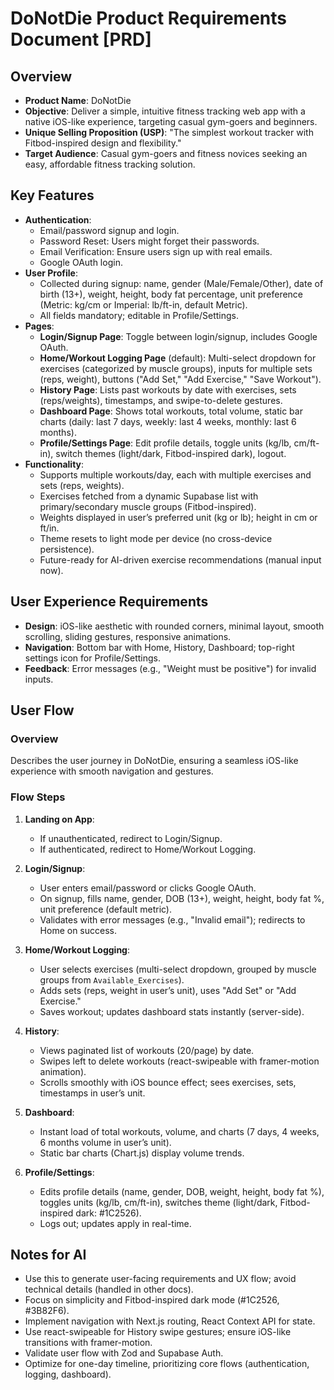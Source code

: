 # DoNotDie Product Requirements Document [PRD]

## Overview

- **Product Name**: DoNotDie
- **Objective**: Deliver a simple, intuitive fitness tracking web app with a native iOS-like experience, targeting casual gym-goers and beginners.
- **Unique Selling Proposition (USP)**: "The simplest workout tracker with Fitbod-inspired design and flexibility."
- **Target Audience**: Casual gym-goers and fitness novices seeking an easy, affordable fitness tracking solution.

## Key Features

- **Authentication**:
  - Email/password signup and login.
  - Password Reset: Users might forget their passwords.
  - Email Verification: Ensure users sign up with real emails.
  - Google OAuth login.
- **User Profile**:
  - Collected during signup: name, gender (Male/Female/Other), date of birth (13+), weight, height, body fat percentage, unit preference (Metric: kg/cm or Imperial: lb/ft-in, default Metric).
  - All fields mandatory; editable in Profile/Settings.
- **Pages**:
  - **Login/Signup Page**: Toggle between login/signup, includes Google OAuth.
  - **Home/Workout Logging Page** (default): Multi-select dropdown for exercises (categorized by muscle groups), inputs for multiple sets (reps, weight), buttons ("Add Set," "Add Exercise," "Save Workout").
  - **History Page**: Lists past workouts by date with exercises, sets (reps/weights), timestamps, and swipe-to-delete gestures.
  - **Dashboard Page**: Shows total workouts, total volume, static bar charts (daily: last 7 days, weekly: last 4 weeks, monthly: last 6 months).
  - **Profile/Settings Page**: Edit profile details, toggle units (kg/lb, cm/ft-in), switch themes (light/dark, Fitbod-inspired dark), logout.
- **Functionality**:
  - Supports multiple workouts/day, each with multiple exercises and sets (reps, weights).
  - Exercises fetched from a dynamic Supabase list with primary/secondary muscle groups (Fitbod-inspired).
  - Weights displayed in user’s preferred unit (kg or lb); height in cm or ft/in.
  - Theme resets to light mode per device (no cross-device persistence).
  - Future-ready for AI-driven exercise recommendations (manual input now).

## User Experience Requirements

- **Design**: iOS-like aesthetic with rounded corners, minimal layout, smooth scrolling, sliding gestures, responsive animations.
- **Navigation**: Bottom bar with Home, History, Dashboard; top-right settings icon for Profile/Settings.
- **Feedback**: Error messages (e.g., "Weight must be positive") for invalid inputs.

## User Flow

### Overview

Describes the user journey in DoNotDie, ensuring a seamless iOS-like experience with smooth navigation and gestures.

### Flow Steps

1. **Landing on App**:

   - If unauthenticated, redirect to Login/Signup.
   - If authenticated, redirect to Home/Workout Logging.

2. **Login/Signup**:

   - User enters email/password or clicks Google OAuth.
   - On signup, fills name, gender, DOB (13+), weight, height, body fat %, unit preference (default metric).
   - Validates with error messages (e.g., "Invalid email"); redirects to Home on success.

3. **Home/Workout Logging**:

   - User selects exercises (multi-select dropdown, grouped by muscle groups from `Available_Exercises`).
   - Adds sets (reps, weight in user’s unit), uses "Add Set" or "Add Exercise."
   - Saves workout; updates dashboard stats instantly (server-side).

4. **History**:

   - Views paginated list of workouts (20/page) by date.
   - Swipes left to delete workouts (react-swipeable with framer-motion animation).
   - Scrolls smoothly with iOS bounce effect; sees exercises, sets, timestamps in user’s unit.

5. **Dashboard**:

   - Instant load of total workouts, volume, and charts (7 days, 4 weeks, 6 months volume in user’s unit).
   - Static bar charts (Chart.js) display volume trends.

6. **Profile/Settings**:
   - Edits profile details (name, gender, DOB, weight, height, body fat %), toggles units (kg/lb, cm/ft-in), switches theme (light/dark, Fitbod-inspired dark: #1C2526).
   - Logs out; updates apply in real-time.

## Notes for AI

- Use this to generate user-facing requirements and UX flow; avoid technical details (handled in other docs).
- Focus on simplicity and Fitbod-inspired dark mode (#1C2526, #3B82F6).
- Implement navigation with Next.js routing, React Context API for state.
- Use react-swipeable for History swipe gestures; ensure iOS-like transitions with framer-motion.
- Validate user flow with Zod and Supabase Auth.
- Optimize for one-day timeline, prioritizing core flows (authentication, logging, dashboard).
